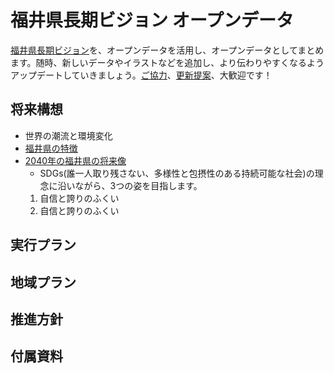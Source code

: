 # 福井県長期ビジョン オープンデータ
[福井県長期ビジョン](https://www.pref.fukui.lg.jp/doc/seiki/vision2019/top.html)を、オープンデータを活用し、オープンデータとしてまとめます。随時、新しいデータやイラストなどを追加し、より伝わりやすくなるようアップデートしていきましょう。[ご協力](https://github.com/code4fukui/vision/issues)、[更新提案](https://github.com/code4fukui/vision/pulls)、大歓迎です！

## 将来構想
- 世界の潮流と環境変化
- [福井県の特徴](福井県の特徴.md)
- [2040年の福井県の将来像](2040年の福井県の将来像.md)
  - SDGs(誰一人取り残さない、多様性と包摂性のある持続可能な社会)の理念に沿いながら、3つの姿を目指します。
  1. 自信と誇りのふくい
  2. 自信と誇りのふくい

## 実行プラン
## 地域プラン
## 推進方針
## 付属資料
